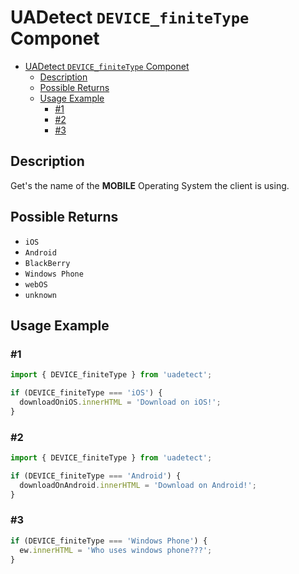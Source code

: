 # UADetect `DEVICE_finiteType` Componet

- [UADetect `DEVICE_finiteType` Componet](#uadetect-device_finitetype-componet)
  - [Description](#description)
  - [Possible Returns](#possible-returns)
  - [Usage Example](#usage-example)
    - [#1](#1)
    - [#2](#2)
    - [#3](#3)

## Description

Get's the name of the **MOBILE** Operating System the client is using.

## Possible Returns

- `iOS`
- `Android`
- `BlackBerry`
- `Windows Phone`
- `webOS`
- `unknown`

## Usage Example

### #1

```js
import { DEVICE_finiteType } from 'uadetect';

if (DEVICE_finiteType === 'iOS') {
  downloadOniOS.innerHTML = 'Download on iOS!';
}
```

### #2

```js
import { DEVICE_finiteType } from 'uadetect';

if (DEVICE_finiteType === 'Android') {
  downloadOnAndroid.innerHTML = 'Download on Android!'; 
}
```

### #3

```js
if (DEVICE_finiteType === 'Windows Phone') {
  ew.innerHTML = 'Who uses windows phone???';
}
```